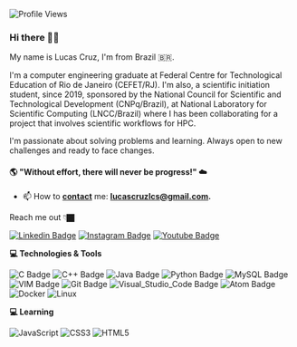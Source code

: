 ![Profile Views](http://estruyf-github.azurewebsites.net/api/VisitorHit?user=lucruzz&repo=lucruzz&countColorcountColor)

### Hi there 👋🏿 

My name is Lucas Cruz, I'm from Brazil 🇧🇷. 

I'm a computer engineering graduate at Federal Centre for Technological Education of Rio de Janeiro (CEFET/RJ). I'm also, a scientific initiation student, since 2019, sponsored by the National Council for Scientific and Technological Development (CNPq/Brazil), at National Laboratory for Scientific Computing (LNCC/Brazil) where I has been collaborating for a project that involves scientific workflows for HPC.

I'm passionate about solving problems and learning. Always open to new challenges and ready to face changes.

#### 🌎 "Without effort, there will never be progress!" ☁️ 

- 📫 How to **[contact](mailto:lucascruzlcs@gmail.com)** me: **[lucascruzlcs@gmail.com](mailto:lucascruzlcs@gmail.com).**

Reach me out 👇🏿

[![Linkedin Badge](https://img.shields.io/badge/LinkedIn-0077B5?style=for-the-badge&logo=linkedin&logoColor=white&link=https://www.linkedin.com/in/lucas-cruz-87034a1a8/)](https://www.linkedin.com/in/lucas-cruz-87034a1a8/) [![Instagram Badge](https://img.shields.io/badge/Instagram-E4405F?style=for-the-badge&logo=instagram&logoColor=white&link=https://www.instagram.com/lucaznogueira/)](https://www.instagram.com/lucaznogueira/) <!--[![Twitter Badge](https://img.shields.io/badge/Twitter-%231DA1F2.svg?&style=for-the-badge&logo=Twitter&logoColor=white&link=https://twitter.com/lucruz19)](https://twitter.com/lucruz19) -->[![Youtube Badge](https://img.shields.io/badge/YouTube-%23FF0000.svg?&style=for-the-badge&logo=YouTube&logoColor=white)](https://www.youtube.com/channel/UCwVRMnVfEFkpJVjnyUKuNpw/featured)

**💻 Technologies & Tools**

![C Badge](https://img.shields.io/badge/c-%2300599C.svg?&style=for-the-badge&logo=c&logoColor=white) ![C++ Badge](https://img.shields.io/badge/c++-%2300599C.svg?&style=for-the-badge&logo=c%2B%2B&ogoColor=white) ![Java Badge](https://img.shields.io/badge/java-%23ED8B00.svg?&style=for-the-badge&logo=java&logoColor=white) ![Python Badge](https://img.shields.io/badge/python-%2314354C.svg?&style=for-the-badge&logo=python&logoColor=white) ![MySQL Badge](https://img.shields.io/badge/mysql-%2300f.svg?&style=for-the-badge&logo=mysql&logoColor=white) ![VIM Badge](https://img.shields.io/badge/VIM-%2311AB00.svg?&style=for-the-badge&logo=vim&logoColor=white) ![Git Badge](https://img.shields.io/badge/Git-F05032?style=for-the-badge&logo=git&logoColor=white) ![Visual_Studio_Code Badge](https://img.shields.io/badge/Visual_Studio_Code-0078D4?style=for-the-badge&logo=visual%20studio%20code&logoColor=white) ![Atom Badge](https://img.shields.io/badge/Atom-66595C?style=for-the-badge&logo=Atom&logoColor=green) ![Docker](https://img.shields.io/badge/docker-%230db7ed.svg?style=for-the-badge&logo=docker&logoColor=white) ![Linux](https://img.shields.io/badge/Linux-FCC624?style=for-the-badge&logo=linux&logoColor=black)

**💻 Learning**

![JavaScript](https://img.shields.io/badge/javascript-%23323330.svg?style=for-the-badge&logo=javascript&logoColor=%23F7DF1E) ![CSS3](https://img.shields.io/badge/css3-%231572B6.svg?style=for-the-badge&logo=css3&logoColor=white) ![HTML5](https://img.shields.io/badge/html5-%23E34F26.svg?style=for-the-badge&logo=html5&logoColor=white)
<!--
## ⭐ GitHub Stats

<p align = "center">
  <img src = "https://github-readme-stats.vercel.app/api?username=lucruzz&show_icons=true&theme=tokyonight&line_height=27">
  <img src = "https://github-readme-stats.vercel.app/api/top-langs/?username=lucruzz&theme=tokyonight">
</p>

-->

<!--
**lucruzz/lucruzz** is a ✨ _special_ ✨ repository because its `README.md` (this file) appears on your GitHub profile.

https://github.com/Ileriayo/markdown-badges

Here are some ideas to get you started:

- 🔭 I’m currently working on ...
- 🌱 I’m currently learning ...
- 👯 I’m looking to collaborate on ...
- 🤔 I’m looking for help with ...
- 💬 Ask me about ...
- 📫 How to reach me: ...
- 😄 Pronouns: ...
- ⚡ Fun fact: ...
-->

